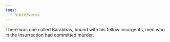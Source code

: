 ```yaml
---
tags:
  - bible/verse
---
```

There was one called Barabbas, bound with his fellow insurgents, men who in the insurrection had committed murder.
